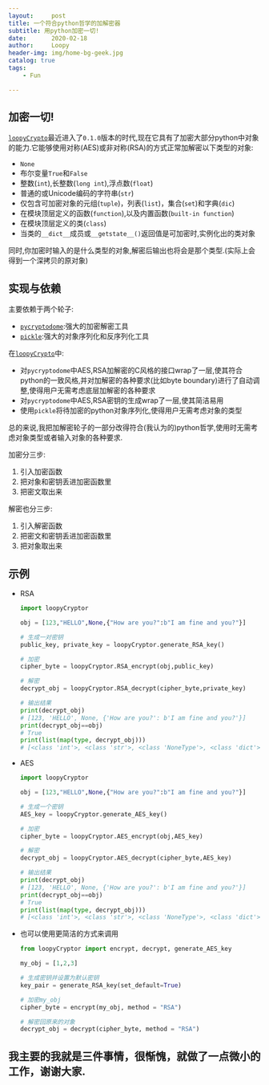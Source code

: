 ```yaml
---
layout:     post
title: 一个符合python哲学的加解密器 
subtitle: 用python加密一切!
date:       2020-02-18
author:     Loopy
header-img: img/home-bg-geek.jpg
catalog: true
tags:
    - Fun

---
```


## 加密一切!
[`loopyCrypto`](https://github.com/loopyme/loopyCrypto)最近进入了`0.1.0`版本的时代,现在它具有了加密大部分python中对象的能力.它能够使用对称(AES)或非对称(RSA)的方式正常加解密以下类型的对象:

 - `None`
 - 布尔变量`True`和`False`
 - 整数(`int`),长整数(`long int`),浮点数(`float`)
 - 普通的或Unicode编码的字符串(`str`)
 - 仅包含可加密对象的元组(`tuple`)，列表(`list`)，集合(`set`)和字典(`dic`)
 - 在模块顶层定义的函数(`function`),以及内置函数(`built-in function`)
 - 在模块顶层定义的类(`class`)
 - 当类的`__dict__`成员或`__getstate__()`返回值是可加密时,实例化出的类对象

同时,你加密时输入的是什么类型的对象,解密后输出也将会是那个类型.(实际上会得到一个深拷贝的原对象)


## 实现与依赖
主要依赖于两个轮子:
 - [`pycryptodome`](https://pycryptodome.readthedocs.io/):强大的加密解密工具
 - [`pickle`](https://docs.python.org/3/library/pickle.html):强大的对象序列化和反序列化工具


在[`loopyCrypto`](https://github.com/loopyme/loopyCrypto)中:

 - 对`pycryptodome`中AES,RSA加解密的C风格的接口wrap了一层,使其符合python的一致风格,并对加解密的各种要求(比如byte boundary)进行了自动调整,使得用户无需考虑底层加解密的各种要求
 - 对`pycryptodome`中AES,RSA密钥的生成wrap了一层,使其简洁易用
 - 使用`pickle`将待加密的python对象序列化,使得用户无需考虑对象的类型

总的来说,我把加解密轮子的一部分改得符合(我认为的)python哲学,使用时无需考虑对象类型或者输入对象的各种要求.

加密分三步:
 1. 引入加密函数
 2. 把对象和密钥丢进加密函数里
 3. 把密文取出来

解密也分三步:
 1. 引入解密函数
 2. 把密文和密钥丢进加密函数里
 3. 把对象取出来


## 示例
- RSA
    ``` python
    import loopyCryptor

    obj = [123,"HELLO",None,{"How are you?":b"I am fine and you?"}]

    # 生成一对密钥
    public_key, private_key = loopyCryptor.generate_RSA_key()

    # 加密
    cipher_byte = loopyCryptor.RSA_encrypt(obj,public_key)

    # 解密
    decrypt_obj = loopyCryptor.RSA_decrypt(cipher_byte,private_key)

    # 输出结果
    print(decrypt_obj)
    # [123, 'HELLO', None, {'How are you?': b'I am fine and you?'}] 
    print(decrypt_obj==obj)
    # True
    print(list(map(type, decrypt_obj)))
    # [<class 'int'>, <class 'str'>, <class 'NoneType'>, <class 'dict'>]
    ```
 - AES
    ``` python
    import loopyCryptor

    obj = [123,"HELLO",None,{"How are you?":b"I am fine and you?"}]

    # 生成一个密钥
    AES_key = loopyCryptor.generate_AES_key()

    # 加密
    cipher_byte = loopyCryptor.AES_encrypt(obj,AES_key)

    # 解密
    decrypt_obj = loopyCryptor.AES_decrypt(cipher_byte,AES_key)

    # 输出结果
    print(decrypt_obj)
    # [123, 'HELLO', None, {'How are you?': b'I am fine and you?'}] 
    print(decrypt_obj==obj)
    # True
    print(list(map(type, decrypt_obj)))
    # [<class 'int'>, <class 'str'>, <class 'NoneType'>, <class 'dict'>]
    ```
- 也可以使用更简洁的方式来调用
   ```python
   from loopyCryptor import encrypt, decrypt, generate_AES_key

   my_obj = [1,2,3]
   
   # 生成密钥并设置为默认密钥
   key_pair = generate_RSA_key(set_default=True)

   # 加密my_obj
   cipher_byte = encrypt(my_obj, method = "RSA")

   # 解密回原来的对象
   decrypt_obj = decrypt(cipher_byte, method = "RSA")
   ```

## 我主要的我就是三件事情，很惭愧，就做了一点微小的工作，谢谢大家.